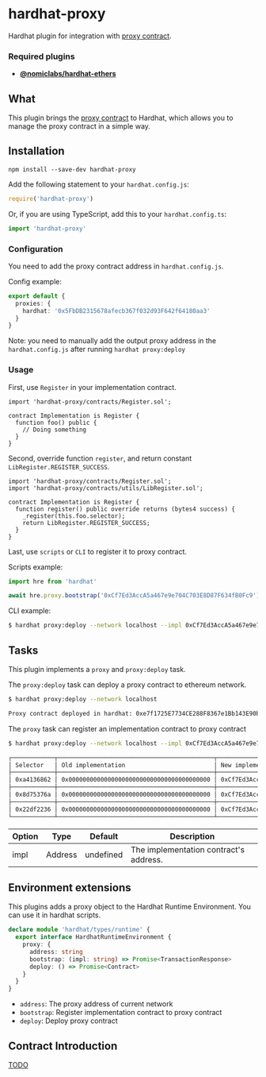 # hardhat-proxy

Hardhat plugin for integration with [proxy contract](./contracts/Proxy.sol).

### Required plugins

- [**@nomiclabs/hardhat-ethers**](https://github.com/nomiclabs/hardhat/tree/master/packages/hardhat-ethers)

## What

This plugin brings the [proxy contract](./contracts/Proxy.sol) to Hardhat, which allows you to manage the proxy contract in a simple way.

## Installation

```base
npm install --save-dev hardhat-proxy
```

Add the following statement to your `hardhat.config.js`:

```javascript
require('hardhat-proxy')
```

Or, if you are using TypeScript, add this to your `hardhat.config.ts`:

```typescript
import 'hardhat-proxy'
```

### Configuration

You need to add the proxy contract address in `hardhat.config.js`.

Config example:

```typescript
export default {
  proxies: {
    hardhat: '0x5FbDB2315678afecb367f032d93F642f64180aa3'
  }
}
```

Note: you need to manually add the output proxy address in the `hardhat.config.js` after running `hardhat proxy:deploy`

### Usage

First, use `Register` in your implementation contract.

```solidity
import 'hardhat-proxy/contracts/Register.sol';

contract Implementation is Register {
  function foo() public {
    // Doing something
  }
}

```

Second, override function `register`, and return constant `LibRegister.REGISTER_SUCCESS`.

```solidity
import 'hardhat-proxy/contracts/Register.sol';
import 'hardhat-proxy/contracts/utils/LibRegister.sol';

contract Implementation is Register {
  function register() public override returns (bytes4 success) {
    _register(this.foo.selector);
    return LibRegister.REGISTER_SUCCESS;
  }
}

```

Last, use `scripts` or `CLI` to register it to proxy contract.

Scripts example:

```typescript
import hre from 'hardhat'

await hre.proxy.bootstrap('0xCf7Ed3AccA5a467e9e704C703E8D87F634fB0Fc9')
```

CLI example:

```bash
$ hardhat proxy:deploy --network localhost --impl 0xCf7Ed3AccA5a467e9e704C703E8D87F634fB0Fc9
```

## Tasks

This plugin implements a `proxy` and `proxy:deploy` task.

The `proxy:deploy` task can deploy a proxy contract to ethereum network.

```bash
$ hardhat proxy:deploy --network localhost

Proxy contract deployed in hardhat: 0xe7f1725E7734CE288F8367e1Bb143E90bb3F0512
```

The `proxy` task can register an implementation contract to proxy contract

```bash
$ hardhat proxy:deploy --network localhost --impl 0xCf7Ed3AccA5a467e9e704C703E8D87F634fB0Fc9

┌────────────┬────────────────────────────────────────────┬────────────────────────────────────────────┐
│ Selector   │ Old implementation                         │ New implementation                         │
├────────────┼────────────────────────────────────────────┼────────────────────────────────────────────┤
│ 0xa4136862 │ 0x0000000000000000000000000000000000000000 │ 0xCf7Ed3AccA5a467e9e704C703E8D87F634fB0Fc9 │
├────────────┼────────────────────────────────────────────┼────────────────────────────────────────────┤
│ 0x8d75376a │ 0x0000000000000000000000000000000000000000 │ 0xCf7Ed3AccA5a467e9e704C703E8D87F634fB0Fc9 │
├────────────┼────────────────────────────────────────────┼────────────────────────────────────────────┤
│ 0x22df2236 │ 0x0000000000000000000000000000000000000000 │ 0xCf7Ed3AccA5a467e9e704C703E8D87F634fB0Fc9 │
└────────────┴────────────────────────────────────────────┴────────────────────────────────────────────┘
```

| Option | Type    | Default   | Description                            |
| ------ | ------- | --------- | -------------------------------------- |
| impl   | Address | undefined | The implementation contract's address. |

## Environment extensions

This plugins adds a proxy object to the Hardhat Runtime Environment. You can use it in hardhat scripts.

```typescript
declare module 'hardhat/types/runtime' {
  export interface HardhatRuntimeEnvironment {
    proxy: {
      address: string
      bootstrap: (impl: string) => Promise<TransactionResponse>
      deploy: () => Promise<Contract>
    }
  }
}
```

- `address`: The proxy address of current network
- `bootstrap`: Register implementation contract to proxy contract
- `deploy`: Deploy proxy contract

## Contract Introduction

[TODO]()
